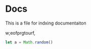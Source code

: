 # Docs

This is a file for indxing documentaiton

w;eofprgtourf,

```javascript
let a = Math.random()
```


